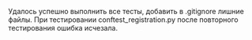 Удалось успешно выполнить все тесты, добавить в .gitignore лишние файлы. При тестировании conftest_registration.py после повторного тестирования ошибка исчезала.